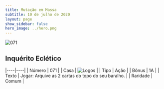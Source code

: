 ```yaml
---
title: Mutação em Massa
subtitle: 10 de julho de 2020
layout: page
show_sidebar: false
hero_image: ../hero.png
---
```


![071](https://cdn.keyforgegame.com/media/card_front/pt/479_071_93FM9PX3VGF2_pt.png)

## Inquérito Eclético

|----|----|
| Número | 071 |
| Casa | ![Logos](https://archonarcana.com/images/thumb/c/ce/Logos.png/22px-Logos.png "Logos") |
| Tipo | Ação |
| Bônus | 1A |
| Texto | Jogar: Arquive as 2 cartas do topo do seu baralho. |
| Raridade | Comum |
